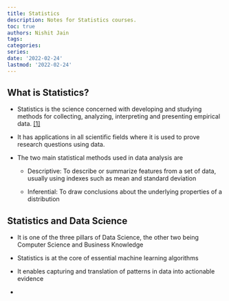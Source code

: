 ```yaml
---
title: Statistics
description: Notes for Statistics courses.
toc: true
authors: Nishit Jain
tags: 
categories: 
series: 
date: '2022-02-24'
lastmod: '2022-02-24'
---
```


## What is Statistics?

- Statistics is the science concerned with developing and studying methods for collecting, analyzing, interpreting and presenting empirical data. [\[1\]](https://www.stat.uci.edu/what-is-statistics/#:~:text=Statistics%20is%20the%20science%20concerned,interpreting%20and%20presenting%20empirical%20data.&text=Any%20measurement%20or%20data%20collection,number%20of%20sources%20of%20variation.)

- It has applications in all scientific fields where it is used to prove research questions using data.

- The two main statistical methods used in data analysis are

    - Descriptive: To describe or summarize features from a set of data, usually using indexes such as mean and standard deviation

    - Inferential: To draw conclusions about the underlying properties of a distribution

## Statistics and Data Science

- It is one of the three pillars of Data Science, the other two being Computer Science and Business Knowledge

- Statistics is at the core of essential machine learning algorithms

- It enables capturing and translation of patterns in data into actionable evidence

- 